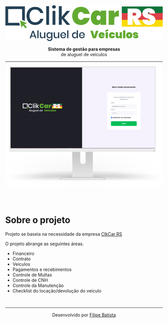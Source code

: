 <p align="center">
<a href="https://clikcarrs.com.br"><img src="./.github/logo.png"></a>
</p>
<p align="center">
<strong>Sistema de gestão para empresas </strong><br>
de aluguel de veículos
</p>
<hr>
<p align="center">
<a href="https://clikcarrs.com.br"><img src="./.github/screen.png"></a>
</p>
<br>
<br>
<h1>Sobre o projeto</h1>
<p>
Projeto se baseia na necessidade da empresa <a href="https://clikcarrs.com.br">ClkCar RS</a> 
</p>
<p>
O projeto abrange as seguintes áreas.
</p>
<ul>
    <li>Financeiro</li>
    <li>Contrato</li>
    <li>Veiculos</li>
    <li>Pagamentos e recebimentos</li>
    <li>Controle de Multas</li>
    <li>Controle de CNH</li>
    <li>Controle da Manutenção</li>
    <li>Checklist do locação/devolução do veículo</li>
</ul> 
 
<br>


---

<p align="center">Desenvolvido por <a href="https://github.com/filipeleonelbatista/">Filipe Batista</a></p>
